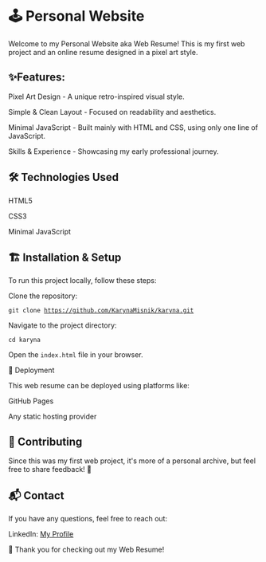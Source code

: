 # 🕹️ Personal Website

Welcome to my Personal Website aka Web Resume! This is my first web project and an online resume designed in a pixel art style. 

## ✨Features:  

Pixel Art Design - A unique retro-inspired visual style.

Simple & Clean Layout - Focused on readability and aesthetics.

Minimal JavaScript - Built mainly with HTML and CSS, using only one line of JavaScript.

Skills & Experience - Showcasing my early professional journey.

## 🛠️ Technologies Used

HTML5

CSS3

Minimal JavaScript

## 🏗️ Installation & Setup

To run this project locally, follow these steps:

Clone the repository:

<code>git clone https://github.com/KarynaMisnik/karyna.git</code>

Navigate to the project directory:

<code>cd karyna</code>

Open the <code>index.html</code> file in your browser.

🚀 Deployment

This web resume can be deployed using platforms like:

GitHub Pages

Any static hosting provider

## 🤝 Contributing

Since this was my first web project, it's more of a personal archive, but feel free to share feedback! 📝

## 📬 Contact

If you have any questions, feel free to reach out:

LinkedIn: [My Profile](https://www.linkedin.com/in/karyna-misnik/)

🎉 Thank you for checking out my Web Resume!
